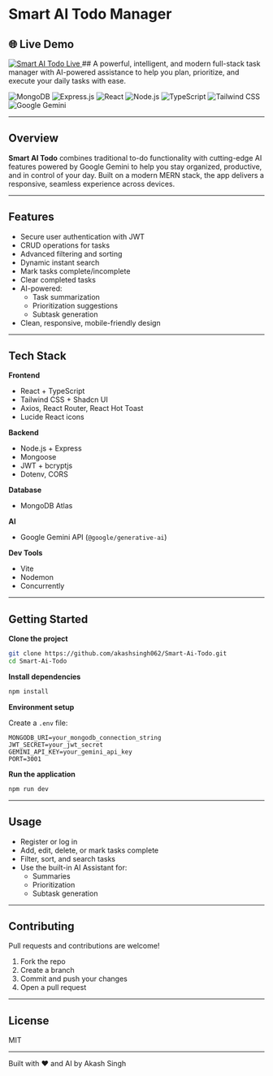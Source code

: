 # Smart AI Todo Manager

## 🌐 Live Demo

<a href="https://smart-ai-todo.onrender.com/" target="_blank">
  <img src="https://img.shields.io/badge/Smart%20AI%20Todo-Live-green?style=for-the-badge" alt="Smart AI Todo Live">
</a>
##
A powerful, intelligent, and modern full-stack task manager with AI-powered assistance to help you plan, prioritize, and execute your daily tasks with ease.

![MongoDB](https://img.shields.io/badge/MongoDB-4EA94B?style=for-the-badge&logo=mongodb&logoColor=white)
![Express.js](https://img.shields.io/badge/Express.js-000000?style=for-the-badge&logo=express&logoColor=white)
![React](https://img.shields.io/badge/React-61DAFB?style=for-the-badge&logo=react&logoColor=white)
![Node.js](https://img.shields.io/badge/Node.js-339933?style=for-the-badge&logo=nodedotjs&logoColor=white)
![TypeScript](https://img.shields.io/badge/TypeScript-3178C6?style=for-the-badge&logo=typescript&logoColor=white)
![Tailwind CSS](https://img.shields.io/badge/Tailwind_CSS-06B6D4?style=for-the-badge&logo=tailwind-css&logoColor=white)
![Google Gemini](https://img.shields.io/badge/Google_Gemini-FF6F00?style=for-the-badge&logo=google&logoColor=white)

---

## Overview

**Smart AI Todo** combines traditional to-do functionality with cutting-edge AI features powered by Google Gemini to help you stay organized, productive, and in control of your day. Built on a modern MERN stack, the app delivers a responsive, seamless experience across devices.

---

## Features

- Secure user authentication with JWT
- CRUD operations for tasks
- Advanced filtering and sorting
- Dynamic instant search
- Mark tasks complete/incomplete
- Clear completed tasks
- AI-powered:
  - Task summarization
  - Prioritization suggestions
  - Subtask generation
- Clean, responsive, mobile-friendly design

---

## Tech Stack

**Frontend**
- React + TypeScript
- Tailwind CSS + Shadcn UI
- Axios, React Router, React Hot Toast
- Lucide React icons

**Backend**
- Node.js + Express
- Mongoose
- JWT + bcryptjs
- Dotenv, CORS

**Database**
- MongoDB Atlas

**AI**
- Google Gemini API (`@google/generative-ai`)

**Dev Tools**
- Vite
- Nodemon
- Concurrently

---

## Getting Started

**Clone the project**

```bash
git clone https://github.com/akashsingh062/Smart-Ai-Todo.git
cd Smart-Ai-Todo
```

**Install dependencies**

```bash
npm install
```

**Environment setup**

Create a `.env` file:

```env
MONGODB_URI=your_mongodb_connection_string
JWT_SECRET=your_jwt_secret
GEMINI_API_KEY=your_gemini_api_key
PORT=3001
```

**Run the application**

```bash
npm run dev
```

---

## Usage

- Register or log in
- Add, edit, delete, or mark tasks complete
- Filter, sort, and search tasks
- Use the built-in AI Assistant for:
  - Summaries
  - Prioritization
  - Subtask generation

---

## Contributing

Pull requests and contributions are welcome!

1. Fork the repo
2. Create a branch
3. Commit and push your changes
4. Open a pull request

---

## License

MIT

---

Built with ❤️ and AI by Akash Singh
